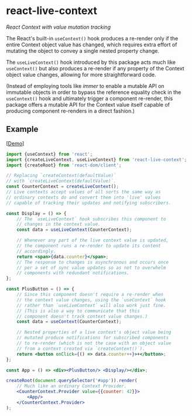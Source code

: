 # react-live-context

*React Context with value mutation tracking*

The React's built-in `useContext()` hook produces a re-render only if the entire Context object value has changed, which requires extra effort of mutating the object to convey a single nested property change.

The `useLiveContext()` hook introduced by this package acts much like `useContext()` but also produces a re-render if any property of the Context object value changes, allowing for more straightforward code.

(Instead of employing tools like *immer* to enable a mutable API on immutable objects in order to bypass the reference equality check in the `useContext()` hook and ultimately trigger a component re-render, this package offers a mutable API for the Context value itself capable of producing component re-renders in a direct fashion.)

## Example

[[Demo](https://codepen.io/axtk/pen/RwQwRMq)]

```jsx
import {useContext} from 'react';
import {createLiveContext, useLiveContext} from 'react-live-context';
import {createRoot} from 'react-dom/client';

// Replacing `createContext(defaultValue)`
// with `createLiveContext(defaultValue)`.
const CounterContext = createLiveContext();
// Live contexts accept values of all sorts the same way as
// ordinary contexts do and convert them into 'live' values
// capable of tracking their updates and notifying subscribers.

const Display = () => {
    // The `useLiveContext` hook subscribes this component to
    // changes in the context value.
    const data = useLiveContext(CounterContext);

    // Whenever any part of the live context value is updated,
    // the component runs a re-render to update its content
    // accordingly.
    return <span>{data.counter}</span>;
    // The response to changes is asynchronous and occurs once
    // per a set of sync value updates so as not to overwhelm
    // components with redundant notifications.
};

const PlusButton = () => {
    // Since this component doesn't require a re-render when
    // the context value changes, using the `useContext` hook
    // rather than `useLiveContext` will also work just fine.
    // (This is also a way to communicate that this
    // component doesn't track context value changes.)
    const data = useContext(CounterContext);

    // Nested properties of a live context's object value being
    // mutated produce notifications for subscribed components
    // to re-render (which is not the case with an object value
    // from a context created via `createContext()`).
    return <button onClick={() => data.counter++}>+</button>;
};

const App = () => <div><PlusButton/> <Display/></div>;

createRoot(document.querySelector('#app')).render(
    // Much like an ordinary Context Provider.
    <CounterContext.Provider value={{counter: 42}}>
        <App/>
    </CounterContext.Provider>
);
```

